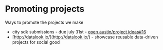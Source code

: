 # Promoting projects

Ways to promote the projects we make

*   city sdk submissions - due july 31st - [open austin/project ideas#16](https://github.com/open-austin/project-ideas/issues/16)
*   [](http://datalook.io/)[http://datalook.io/](http://datalook.io/) - showcase reusable data-driven projects for social good